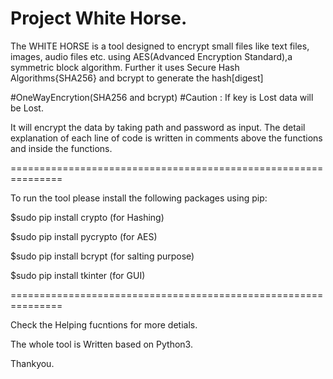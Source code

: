Project White Horse.
====================

The WHITE HORSE is a tool designed to encrypt small files like text files, images, audio files etc. using AES(Advanced Encryption Standard),a symmetric block algorithm. Further it uses Secure Hash Algorithms{SHA256} and bcrypt to generate the hash[digest]

#OneWayEncrytion(SHA256 and bcrypt)
#Caution : If key is Lost data will be Lost.

It will encrypt the data by taking path and password as input.
The detail explanation of each line of code is written in comments above the functions and inside the functions.

===============================================================

To run the tool please install the following packages using pip:

$sudo pip install crypto (for Hashing)

$sudo pip install pycrypto (for AES)

$sudo pip install bcrypt (for salting purpose)

$sudo pip install tkinter (for GUI)

===============================================================


Check the Helping fucntions for more detials.

The whole tool is Written based on Python3.

Thankyou.